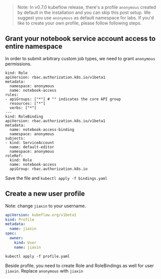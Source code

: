 
> Note: In v0.7.0 kubeflow release, there's a profile `anonymous` created by default in the installation and you can skip this post setup. We suggest you use `anonymous` as default namespace for labs. If you'd like to create your own profile, please follow following steps.


## Grant your notebook service account access to entire namespace

In order to submit arbitrary custom job types, we need to grant `anonymous` permissions.

```
kind: Role
apiVersion: rbac.authorization.k8s.io/v1beta1
metadata:
  namespace: anonymous
  name: notebook-access
rules:
- apiGroups: ["*"] # "" indicates the core API group
  resources: ["*"]
  verbs: ["*"]
---
kind: RoleBinding
apiVersion: rbac.authorization.k8s.io/v1beta1
metadata:
  name: notebook-access-binding
  namespace: anonymous
subjects:
- kind: ServiceAccount
  name: default-editor
  namespace: anonymous
roleRef:
  kind: Role
  name: notebook-access
  apiGroup: rbac.authorization.k8s.io
```

Save the file and `kubectl apply -f bindings.yaml`

## Create a new user profile

Note: change `jiaxin` to your username.

```yaml
apiVersion: kubeflow.org/v1beta1
kind: Profile
metadata:
  name: jiaxin
spec:
  owner:
    kind: User
    name: jiaxin
```

```
kubectl apply -f profile.yaml
```

Beside profile, you need to create Role and RoleBindings as well for user `jiaxin`. Replace `anonymous` with `jiaxin`